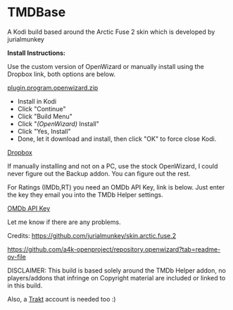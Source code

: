 # TMDBase
A Kodi build based around the Arctic Fuse 2 skin which is developed by jurialmunkey

**Install Instructions:**

Use the custom version of OpenWizard or manually install using the Dropbox link, both options are below.

[plugin.program.openwizard.zip](https://github.com/user-attachments/files/17988163/plugin.program.openwizard.zip)

- Install in Kodi
- Click "Continue"
- Click "Build Menu"
- Click "*(OpenWizard)* Install"
- Click "Yes, Install"
- Done, let it download and install, then click "OK" to force close Kodi.

[Dropbox](https://www.dropbox.com/scl/fo/ipw3thwlx51wipk9ukjqc/ALoQzxx_x0dVnz4PGtwYlP8?rlkey=93q95z0wnqdriqxseldsutmpy&st=5a6ctgqt&dl=1)

If manually installing and not on a PC, use the stock OpenWizard, I could never figure out the Backup addon. You can figure out the rest.

For Ratings (IMDb,RT) you need an OMDb API Key, link is below. Just enter the key they email you into the TMDb Helper settings.

[OMDb API Key](https://www.omdbapi.com/apikey.aspx)

Let me know if there are any problems.

Credits:
https://github.com/jurialmunkey/skin.arctic.fuse.2

https://github.com/a4k-openproject/repository.openwizard?tab=readme-ov-file

DISCLAIMER: This build is based solely around the TMDb Helper addon, no players/addons that infringe on Copyright material are included or linked to in this build. 

Also, a [Trakt](https://trakt.tv/auth/join) account is needed too :)
